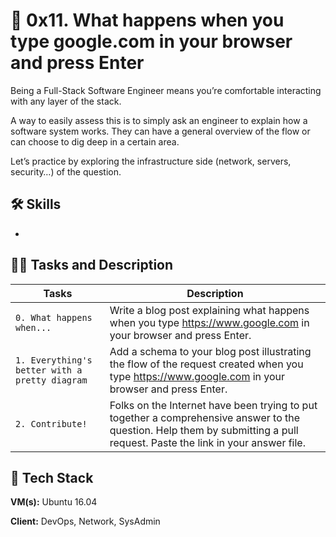 
# 🦾 0x11. What happens when you type google.com in your browser and press Enter

Being a Full-Stack Software Engineer means you’re comfortable interacting with any layer of the stack.

A way to easily assess this is to simply ask an engineer to explain how a software system works. They can have a general overview of the flow or can choose to dig deep in a certain area.

Let’s practice by exploring the infrastructure side (network, servers, security…) of the question.

## 🛠 Skills
- 

## 👨‍💻 Tasks and Description
| Tasks             | Description                                                                |
| ----------------- | ------------------------------------------------------------------ |
| `0. What happens when...` | Write a blog post explaining what happens when you type https://www.google.com in your browser and press Enter. |
| `1. Everything's better with a pretty diagram`| Add a schema to your blog post illustrating the flow of the request created when you type https://www.google.com in your browser and press Enter. |
| `2. Contribute!` | Folks on the Internet have been trying to put together a comprehensive answer to the question. Help them by submitting a pull request. Paste the link in your answer file. |

## 🚀 Tech Stack

**VM(s):** Ubuntu 16.04

**Client:** DevOps, Network, SysAdmin
